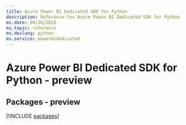 ```yaml
---
title: Azure Power BI Dedicated SDK for Python
description: Reference for Azure Power BI Dedicated SDK for Python
ms.date: 09/26/2025
ms.topic: reference
ms.devlang: python
ms.service: powerbidedicated
---
```

# Azure Power BI Dedicated SDK for Python - preview
## Packages - preview
[!INCLUDE [packages](power-bi-dedicated-index.md)]